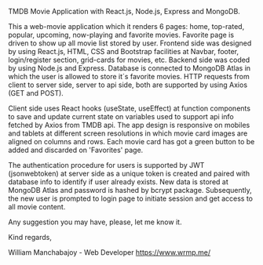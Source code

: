 TMDB Movie Application with React.js, Node.js, Express and MongoDB.

This a web-movie application which it renders 6 pages: home, top-rated, popular, upcoming, now-playing and favorite movies. Favorite page is driven to show up all movie list stored by user.
Frontend side was designed by using React.js, HTML, CSS and Bootstrap facilities at Navbar, footer, login/register section, grid-cards for movies, etc. Backend side was coded by using Node.js and Express. 
Database is connected to MongoDB Atlas in which the user is allowed to store it´s favorite movies. HTTP requests from client to server side, server to api side, both are supported by using Axios (GET and POST). 

Client side uses React hooks (useState, useEffect) at function components to save and update current state on variables used to support api info fetched by Axios from TMDB api. The app design is
responsive on mobiles and tablets at different screen resolutions in which movie card images are aligned on columns and rows. Each movie card has got a green button to be added and discarded
on 'Favorites' page.

The authentication procedure for users is supported by JWT (jsonwebtoken) at server side as a unique token is created and paired with database info to identify if user already
exists. New data is stored at MongoDB Atlas and password is hashed by bcrypt package. Subsequently, the new user is prompted to login page to initiate session and get 
access to all movie content. 

Any suggestion you may have, please, let me know it.

Kind regards,

William Manchabajoy - 
Web Developer
https://www.wrmp.me/
  
